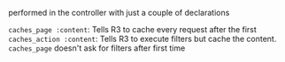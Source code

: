 performed in the controller with just a couple of declarations

`caches_page :content`: Tells R3 to cache every request after the first
`caches_action :content`: Tells R3 to execute filters but cache the content. `caches_page` doesn't ask for filters after first time
